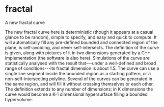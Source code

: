 # fractal
A new fractal curve

The new fractal curve here is deterministic
(though it appears at a casual glance to be random), simple to
specify, and easy and quick to compute.  It will automatically fill
any pre-defined bounded and connected region of the plane, is
self-avoiding, and never self-intersects.  The definition of the curve
is given, along with pictures of it in two dimensions generated by a
C++ implementation (the software is also here).
Simulations of the curve are statistically analysed with the result
that---under a well-defined and broad range of conditions---its
fractal dimension is about 1.5.  The curve can use a single line
segment inside the bounded region as a starting pattern, or a
non-self-intersecting polyline.  Several of the curves can be
generated in the same region, and will fill it without crossing
themselves or each other.  The definition extends to any number of
dimensions; in K dimensions the curve would become a K-1
dimensional hypersurface filling a bounded hypervolume.
